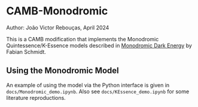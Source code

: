# CAMB-Monodromic
Author: João Victor Rebouças, April 2024

This is a CAMB modification that implements the Monodromic Quintessence/K-Essence models described in [Monodromic Dark Energy](https://arxiv.org/pdf/1709.01544.pdf) by Fabian Schmidt.

## Using the Monodromic Model
An example of using the model via the Python interface is given in `docs/Monodromic_demo.ipynb`. Also see `docs/KEssence_demo.ipynb` for some literature reproductions.
